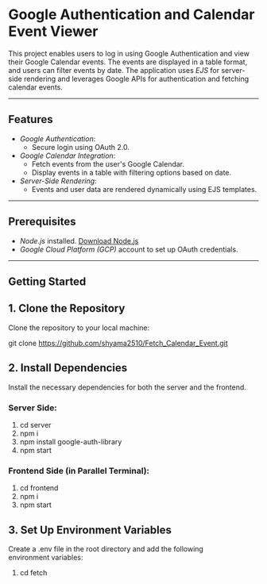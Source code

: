 # Google Authentication and Calendar Event Viewer

This project enables users to log in using Google Authentication and view their Google Calendar events. The events are displayed in a table format, and users can filter events by date. The application uses *EJS* for server-side rendering and leverages Google APIs for authentication and fetching calendar events.

---

## Features

- *Google Authentication*:
  - Secure login using OAuth 2.0.
- *Google Calendar Integration*:
  - Fetch events from the user's Google Calendar.
  - Display events in a table with filtering options based on date.
- *Server-Side Rendering*:
  - Events and user data are rendered dynamically using EJS templates.

---

## Prerequisites

- *Node.js* installed. [Download Node.js](https://nodejs.org/)
- *Google Cloud Platform (GCP)* account to set up OAuth credentials.

---

## Getting Started

## 1. Clone the Repository

Clone the repository to your local machine:

git clone https://github.com/shyama2510/Fetch_Calendar_Event.git


## 2. Install Dependencies

Install the necessary dependencies for both the server and the frontend.

### Server Side:

1. cd server
2. npm i
3. npm install google-auth-library
4. npm start

### Frontend Side (in Parallel Terminal):

1. cd frontend
2. npm i
3. npm start

## 3. Set Up Environment Variables

Create a .env file in the root directory and add the following environment variables:
1. cd fetch
